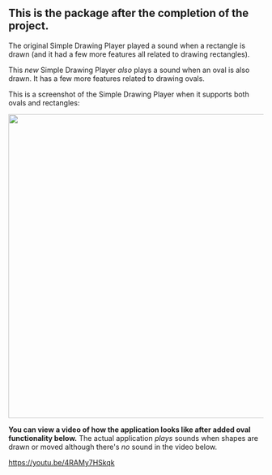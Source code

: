 ## This is the package after the completion of the project.

The original Simple Drawing Player played a sound when a rectangle is drawn (and it had a few more features all related to drawing rectangles).

This *new* Simple Drawing Player *also* plays a sound when an oval is also drawn. It has a few more features related to drawing ovals. 

This is a screenshot of the Simple Drawing Player when it supports both ovals and rectangles:

<img src = "https://i594.photobucket.com/albums/tt22/meghufree/drawing-player-oval-also.png" width=600>

<b>You can view a video of how the application looks like after added oval functionality below.</b> The actual application <i>plays </i>sounds when shapes are drawn or moved although there's <i>no</i> sound in the video below.

https://youtu.be/4RAMy7HSkqk

